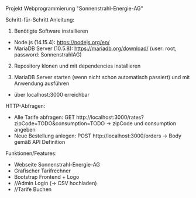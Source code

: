 Projekt Webprogrammierung "Sonnenstrahl-Energie-AG"

Schritt-für-Schritt Anleitung:

1. Benötigte Software installieren
- Node.js (14.15.4): https://nodejs.org/en/
- MariaDB Server (10.5.8): https://mariadb.org/download/ (user: root, password: SonnenstrahlAG)

2. Repository klonen und mit <npm install> dependencies installieren

3. MariaDB Server starten (wenn nicht schon automatisch passiert) und mit <npm start> Anwendung ausführen
- über localhost:3000 erreichbar


HTTP-Abfragen:
- Alle Tarife abfragen: GET http://localhost:3000/rates?zipCode=TODO&consumption=TODO -> zipCode und consumption angeben
- Neue Bestellung anlegen: POST http://localhost:3000/orders -> Body gemäß API Definition


Funktionen/Features:
- Webseite Sonnenstrahl-Energie-AG
- Grafischer Tarifrechner
- Bootstrap Frontend + Logo
- //Admin Login (-> CSV hochladen)
- //Tarife Buchen
